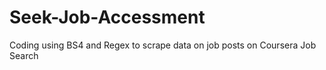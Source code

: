 # Seek-Job-Accessment
Coding using BS4 and Regex to scrape data on job posts on Coursera Job Search
